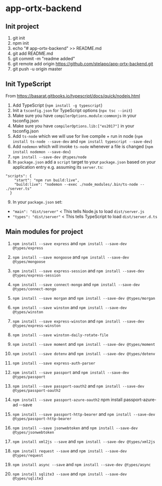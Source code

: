 # app-ortx-backend #

## Init project ##
1. git init
2. npm init
3. echo "# app-ortx-backend" >> README.md
4. git add README.md
5. git commit -m "readme added"
6. git remote add origin https://github.com/stelapo/app-ortx-backend.git
7. git push -u origin master

## Init TypeScript ##
From https://basarat.gitbooks.io/typescript/docs/quick/nodejs.html
1. Add TypeScript (`npm install -g typescript`)
2. Init a `tsconfig.json` for TypeScript options (`npx tsc --init`)
3. Make sure you have `compilerOptions.module:commonjs` in your tsconfig.json
4. Make sure you have `compilerOptions.lib:["es2017"]` in your tsconfig.json
5. Add `ts-node` which we will use for live compile + run in node (`npm install ts-node --save-dev` and `npm install typescript --save-dev`)
6. Add `nodemon` which will invoke `ts-node` whenever a file is changed (`npm install nodemon --save-dev`)
7. `npm install --save-dev @types/node`
8. In `package.json` add a `script` target to your `package.json` based on your application entry e.g. assuming its `server.ts`:
```
"scripts": {
    "start": "npm run build:live",
    "build:live": "nodemon --exec ./node_modules/.bin/ts-node -- ./server.ts"
  }
```
9. In your `package.json` set:
 - `"main": "dist/server"` < This tells Node.js to load `dist/server.js`
 - `"types": "dist/server"` < This tells TypeScript to load `dist/server.d.ts`

## Main modules for project ##
1. `npm install --save express` and `npm install --save-dev @types/express`
2. `npm install --save mongoose` and `npm install --save-dev @types/mongoose`
3. `npm install --save express-session` and `npm install --save-dev @types/express-session`
4. `npm install --save connect-mongo` and `npm install --save-dev @types/connect-mongo`
5. `npm install --save morgan` and `npm install --save-dev @types/morgan`
6. `npm install --save winston` and `npm install --save-dev @types/winston`
7. `npm install --save express-winston` and `npm install --save-dev @types/express-winston`
8. `npm install --save winston-daily-rotate-file`
9. `npm install --save moment` and `npm install --save-dev @types/moment`
10. `npm install --save dotenv` and `npm install --save-dev @types/dotenv`
11. `npm install --save express-auth-parser`
12. `npm install --save passport` and `npm install --save-dev @types/passport`
13. `npm install --save passport-oauth2` and `npm install --save-dev @types/passport-oauth2`

14. `npm install --save passport-azure-oauth2`
     npm install passport-azure-ad --save

15. `npm install --save passport-http-bearer` and `npm install --save-dev @types/passport-http-bearer`
16. `npm install --save jsonwebtoken` and `npm install --save-dev @types/jsonwebtoken`
17. `npm install xml2js --save` and `npm install --save-dev @types/xml2js`
18. `npm install request --save` and `npm install --save-dev @types/request`
19. `npm install async --save` and `npm install --save-dev @types/async`
20. `npm install sqlite3 --save` and `npm install --save-dev @types/sqlite3`